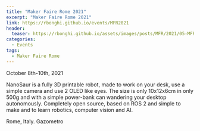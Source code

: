 ```yaml
---
title: "Maker Faire Rome 2021"
excerpt: "Maker Faire Rome 2021"
link: https://rbonghi.github.io/events/MFR2021
header:
  teaser: https://rbonghi.github.io/assets/images/posts/MFR/2021/05-MFR2021.jpg
categories:
  - Events
tags:
  - Maker Faire Rome
---
```


October 8th-10th, 2021

NanoSaur is a fully 3D printable robot, made to work on your desk, use a simple camera and use 2 OLED like eyes. The size is only 10x12x6cm in only 500g and with a simple power-bank can wandering your desktop autonomously. Completely open source, based on ROS 2 and simple to make and to learn robotics, computer vision and AI.

Rome, Italy. Gazometro
